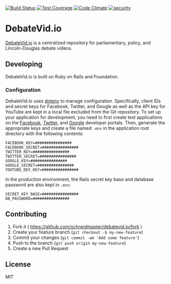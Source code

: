 [![Build Status](https://circleci.com/gh/schneidmaster/debatevid.io.svg?style=shield)](https://circleci.com/gh/schneidmaster/debatevid.io)
[![Test Coverage](https://codeclimate.com/github/schneidmaster/debatevid.io/badges/coverage.svg)](https://codeclimate.com/github/schneidmaster/debatevid.io/coverage)
[![Code Climate](https://codeclimate.com/github/schneidmaster/debatevid.io/badges/gpa.svg)](https://codeclimate.com/github/schneidmaster/debatevid.io)
[![security](https://hakiri.io/github/schneidmaster/debatevid.io/master.svg)](https://hakiri.io/github/schneidmaster/debatevid.io/master)

# DebateVid.io

[DebateVid.io](https://debatevid.io) is a centralized repository for parliamentary, policy, and Lincoln-Douglas debate videos. 

## Developing

DebateVid.io is built on Ruby on Rails and Foundation.

### Configuration

DebateVid.io uses [dotenv](https://github.com/bkeepers/dotenv) to manage configuration. Specifically, client IDs and secret keys for Facebook, Twitter, and Google as well as the API key for YouTube are kept in a local file excluded from the Git repository. To set up your application for development, you need to first create test applications on the [Facebook](https://developers.facebook.com/apps), [Twitter](https://apps.twitter.com/), and [Google](https://console.developers.google.com/) developer portals. Then, generate the appropriate keys and create a file named `.env` in the application root directory with the following contents:

```
FACEBOOK_KEY=################
FACEBOOK_SECRET=################
TWITTER_KEY=################
TWITTER_SECRET=################
GOOGLE_KEY=################
GOOGLE_SECRET=################
YOUTUBE_DEV_KEY=################
```

In the production environment, the Rails secret key base and database password are also kept in `.env`:

```
SECRET_KEY_BASE=################
DB_PASSWORD=################
```

## Contributing

1. Fork it ( https://github.com/schneidmaster/debatevid.io/fork )
2. Create your feature branch (`git checkout -b my-new-feature`)
3. Commit your changes (`git commit -am 'Add some feature'`)
4. Push to the branch (`git push origin my-new-feature`)
5. Create a new Pull Request

## License

MIT

